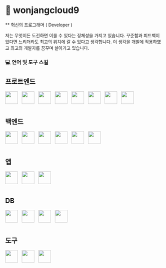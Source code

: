 # 🥇 wonjangcloud9

** 혁신의 프로그래머 ( Developer )

저는 무엇이든 도전하면 이룰 수 있다는 정체성을 가지고 있습니다.
꾸준함과 피드백이 있다면 느리더라도 최고의 위치에 갈 수 있다고 생각합니다.
이 생각을 개발에 적용하였고 최고의 개발자를 꿈꾸며 살아가고 있습니다.

###  💻  언어 및 도구 스킬

## 프로트엔드


<img align="left" alt="" width="40px" style="padding-right: 10px;" src="https://cdn.jsdelivr.net/gh/devicons/devicon/icons/html5/html5-original.svg" />
<img align="left" alt="" width="40px" style="padding-right: 10px;" src="https://cdn.jsdelivr.net/gh/devicons/devicon/icons/css3/css3-original.svg" />
<img align="left" alt="" width="40px" style="padding-right: 10px;" src="https://cdn.jsdelivr.net/gh/devicons/devicon/icons/javascript/javascript-plain.svg" />
<img align="left" alt="" width="40px" style="padding-right: 10px;" src="https://cdn.jsdelivr.net/gh/devicons/devicon/icons/typescript/typescript-original.svg" />
<img align="left" alt="" width="40px" style="padding-right: 10px;" src="https://cdn.jsdelivr.net/gh/devicons/devicon/icons/nodejs/nodejs-original-wordmark.svg" />
<img align="left" alt="" width="40px" style="padding-right: 10px;" src="https://cdn.jsdelivr.net/gh/devicons/devicon/icons/react/react-original.svg" />
<img align="left" alt="" width="40px" style="padding-right: 10px;" src="https://cdn.jsdelivr.net/gh/devicons/devicon/icons/nextjs/nextjs-original-wordmark.svg" />
<img align="left" alt="" width="40px" style="padding-right: 10px;" src="https://cdn.jsdelivr.net/gh/devicons/devicon/icons/tailwindcss/tailwindcss-original-wordmark.svg" />
<br />
<br />
<br />

## 백엔드


<img align="left" alt="" width="40px" style="padding-right: 10px;" src="https://cdn.jsdelivr.net/gh/devicons/devicon/icons/python/python-original-wordmark.svg" />
<img align="left" alt="" width="40px" style="padding-right: 10px;" src="https://cdn.jsdelivr.net/gh/devicons/devicon/icons/fastapi/fastapi-original.svg" />
<img align="left" alt="" width="40px" style="padding-right: 10px;" src="https://cdn.jsdelivr.net/gh/devicons/devicon/icons/django/django-plain-wordmark.svg" />
<img align="left" alt="" width="40px" style="padding-right: 10px;" src="https://cdn.jsdelivr.net/gh/devicons/devicon/icons/flask/flask-original.svg" />
<img align="left" alt="" width="40px" style="padding-right: 10px;" src="https://cdn.jsdelivr.net/gh/devicons/devicon/icons/java/java-original.svg" />
<img align="left" alt="" width="40px" style="padding-right: 10px;" src="https://cdn.jsdelivr.net/gh/devicons/devicon/icons/spring/spring-original.svg" />
<br />
<br />
<br />

## 앱


<img align="left" alt="" width="40px" style="padding-right: 10px;" src="https://cdn.jsdelivr.net/gh/devicons/devicon/icons/dart/dart-original-wordmark.svg" />
<img align="left" alt="" width="40px" style="padding-right: 10px;" src="https://cdn.jsdelivr.net/gh/devicons/devicon/icons/flutter/flutter-original.svg" />
<img align="left" alt="" width="40px" style="padding-right: 10px;" src="https://cdn.jsdelivr.net/gh/devicons/devicon/icons/react/react-original.svg" />
<br />
<br />
<br />

## DB


<img align="left" alt="" width="40px" style="padding-right: 10px;" src="https://cdn.jsdelivr.net/gh/devicons/devicon/icons/mysql/mysql-original-wordmark.svg" />
<img align="left" alt="" width="40px" style="padding-right: 10px;" src="https://cdn.jsdelivr.net/gh/devicons/devicon/icons/oracle/oracle-original.svg" />
<img align="left" alt="" width="40px" style="padding-right: 10px;" src="https://cdn.jsdelivr.net/gh/devicons/devicon/icons/mongodb/mongodb-original.svg" />
<img align="left" alt="" width="40px" style="padding-right: 10px;" src="https://cdn.jsdelivr.net/gh/devicons/devicon/icons/postgresql/postgresql-original.svg" />
<br />
<br />
<br />

## 도구


<img align="left" alt="" width="40px" style="padding-right: 10px;" src="https://cdn.jsdelivr.net/gh/devicons/devicon/icons/pycharm/pycharm-original-wordmark.svg" />
<img align="left" alt="" width="40px" style="padding-right: 10px;" src="https://cdn.jsdelivr.net/gh/devicons/devicon/icons/vscode/vscode-original.svg" />
<img align="left" alt="" width="40px" style="padding-right: 10px;" src="https://cdn.jsdelivr.net/gh/devicons/devicon/icons/git/git-original.svg" />
<br />
<br />
<br />









<!-- <img alt="..." src="https://user-images.githubusercontent.com/48057918/202836555-ad0093e2-523a-4742-b280-f48f59518906.gif" style="width:40vw;" /> -->

